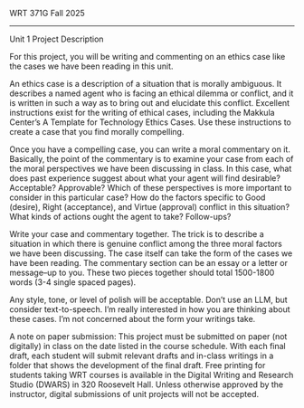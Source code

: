﻿WRT 371G
Fall 2025
________________




Unit 1 Project Description


For this project, you will be writing and commenting on an ethics case like the cases we have been reading in this unit. 


An ethics case is a description of a situation that is morally ambiguous.  It describes a named agent who is facing an ethical dilemma or conflict, and it is written in such a way as to bring out and elucidate this conflict. Excellent instructions exist for the writing of ethical cases, including the Makkula Center’s A Template for Technology Ethics Cases. Use these instructions to create a case that you find morally compelling.


Once you have a compelling case, you can write a moral commentary on it. Basically, the point of the commentary is to examine your case from each of the moral perspectives we have been discussing in class. In this case, what does past experience suggest about what your agent will find desirable?  Acceptable? Approvable? Which of these perspectives is more important to consider in this particular case? How do the factors specific to Good (desire), Right (acceptance), and Virtue (approval) conflict in this situation?  What kinds of actions ought the agent to take?  Follow-ups?


Write your case and commentary together.  The trick is to describe a situation in which there is genuine conflict among the three moral factors we have been discussing.  The case itself can take the form of the cases we have been reading.  The commentary section can be an essay or a letter or message–up to you. These two pieces together should total 1500-1800 words (3-4 single spaced pages). 


Any style, tone, or level of polish will be acceptable.  Don’t use an LLM, but consider text-to-speech. I’m really interested in how you are thinking about these cases.  I’m not concerned about the form your writings take.


A note on paper submission: This project must be submitted on paper (not digitally) in class on the date listed in the course schedule.  With each final draft, each student will submit relevant drafts and in-class writings in a folder that shows the development of the final draft.  Free printing for students taking WRT courses is available in the Digital Writing and Research Studio (DWARS) in 320 Roosevelt Hall. Unless otherwise approved by the instructor, digital submissions of unit projects will not be accepted.